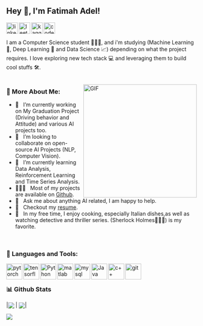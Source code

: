 ## Hey 👋, I'm Fatimah Adel!
<a href='https://www.linkedin.com/in/fatimah-adel/'><img align='left' alt="linkedin" src="https://www.vectorlogo.zone/logos/linkedin/linkedin-icon.svg" height='30px'/></a>
<a href='https://leetcode.com/fatimahshweel1/'><img align='left' alt="leetcode" src="https://www.vectorlogo.zone/logos/kaggle/kaggle-icon.svg" height='30px'/></a>
<a href='https://www.kaggle.com/fatimahadel'><img align='left' alt="kaggle" src="https://cdn.iconscout.com/icon/free/png-512/leetcode-3521542-2944960.png?f=avif&w=256" height='30px'/></a>
<a href='https://codeforces.com/profile/Fatimah_Adel'><img alt="codeforces" src="https://art.npanuhin.me/SVG/Codeforces/Codeforces.colored.svg" height='30px'/></a>



I am a Computer Science student 👩🏻‍🎓, and i'm studying  (Machine Learning 🤖, Deep Learning 🧠 and Data Science 📈)  depending on what the project requires. I love exploring new tech stack 💻 and leveraging them to build cool stuffs 🛠️. 
<br/>
<br/>

<img align="right" alt="GIF" src="https://raw.githubusercontent.com/rahul-jha98/rahul-jha98/main/techstack.gif" width="300px"/>
  
### 🧐 More About Me:

- 🔭 &nbsp; I’m currently working on My Graduation Project (Driving behavior and Attitude)
     and various AI projects too.
- 🤝 &nbsp; I’m looking to collaborate on open-source AI Projects (NLP, Computer Vision).
- 🌱 &nbsp; I’m currently learning Data Analysis, Reinforcement Learning and Time Series Analysis.
- 👩🏻‍💻 &nbsp; Most of my projects are available on [Github](https://github.com/organizations/AI-Code-Buddies).
- 💬 &nbsp; Ask me about anything AI related, I am happy to help.
- 📝 &nbsp; Checkout my [resume](https://drive.google.com/file/d/1QcfJxGoBXy0nUg_h4Z2OEDY-9FmDWqng/view?usp=sharing).
- 🍕 &nbsp; In my free time, I enjoy cooking, especially Italian dishes,as well as watching detective
and thriller series. (Sherlock Holmes🕵🏻‍♀️) is my favorite.

<br>

### 🔨 Languages and Tools:
<a href="https://pytorch.org/" target="_blank"> <img align="left" src="https://raw.githubusercontent.com/rahul-jha98/github_readme_icons/main/language_and_tools/square/pytorch/pytorch.svg" alt="pytorch" height="42px"/> </a> 
<a href="https://www.tensorflow.org" target="_blank"> <img align="left" src="https://raw.githubusercontent.com/rahul-jha98/github_readme_icons/main/language_and_tools/square/tensorflow/tensorflow.svg" alt="tensorflow" height="42px"/> </a> 
<a href="https://www.python.org" target="_blank"><img align="left" alt="Python" height ="42px" src="https://raw.githubusercontent.com/rahul-jha98/github_readme_icons/main/language_and_tools/square/python/python.svg"></a>
<a href="https://www.mathworks.com/" target="_blank"><img align="left" alt="matlab" height ="42px" src="https://upload.wikimedia.org/wikipedia/commons/thumb/2/21/Matlab_Logo.png/667px-Matlab_Logo.png?20170128174110"></a>
<a href="https://www.mysql.com/" target="_blank"><img align="left" alt="mysql" height ="42px" src="https://www.vectorlogo.zone/logos/mysql/mysql-icon.svg"></a>
<a href="https://www.java.com" target="_blank"><img align="left" alt="Java" height ="42px" src="https://raw.githubusercontent.com/rahul-jha98/github_readme_icons/main/language_and_tools/square/java/java.svg"></a>
<a href="https://cplusplus.com/" target="_blank"><img align="left" alt="c++" height ="42px" src="https://raw.githubusercontent.com/rahul-jha98/README_icons/4d06112f039d3d302017842f696129642a58f6a5/language_and_tools/square/c%2B%2B/c%2B%2B.svg"></a>
<a href="https://git-scm.com/" target="_blank"> <img src="https://raw.githubusercontent.com/rahul-jha98/github_readme_icons/main/language_and_tools/square/git-scm/git-scm.svg" align="left" alt="git" height='42px'/> </a>

<br>
<br>

### 📊 Github Stats

|<img align="center" src="https://github-readme-stats.vercel.app/api?username=FatimahAdel&theme=dracula&hide_border=false&include_all_commits=false&count_private=false"/> | <img align="center" src="https://github-readme-streak-stats.herokuapp.com/?user=FatimahAdel&theme=dracula&hide_border=false" />|

<img align="center" src="https://github-readme-stats.vercel.app/api/top-langs/?username=FatimahAdel&theme=dracula&hide_border=false&include_all_commits=false&count_private=false&layout=compact" />
